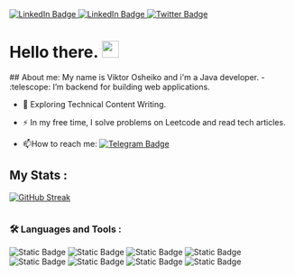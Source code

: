 
<div id="badges">
  <a href="your-linkedin-URL">
    <img src="https://img.shields.io/badge/LinkedIn-blue?style=for-the-badge&logo=linkedin&logoColor=white" alt="LinkedIn Badge"/>
  </a>
  <a href="your-linkedin-URL">
    <img src="https://img.shields.io/badge/LinkedIn-blue?style=for-the-badge&logo=linkedin&logoColor=white" alt="LinkedIn Badge"/>
  </a>
  <a href="https://t.me/Viktor_Osh" rel="nofollow">
    <img src="https://img.shields.io/badge/Telegram-blue?logo=Telegram&logoColor=white&style=for-the-badge" alt="Twitter Badge"/>
  </a>
</div>
<h1>
Hello there.
  <img src="https://media.giphy.com/media/hvRJCLFzcasrR4ia7z/giphy.gif" width="30px"/>
</h1>
## About me:
My name is Viktor Osheiko and i'm a Java developer.
-  :telescope: I’m   backend  for building web applications.

- :seedling: Exploring Technical Content Writing.

- :zap: In my free time, I solve problems on Leetcode and read tech articles.

- :mailbox:How to reach me: [![Telegram Badge](https://img.shields.io/badge/Viktor_Osh-blue?style=flat&logo=Telegram&logoColor=white)](https://t.me/Viktor_Osh)

## My Stats :
[![GitHub Streak](https://streak-stats.demolab.com?user=Viktor-Osh&theme=transparent&hide_border=true&mode=weekly&fire=FF2222&dates=2C68F6&currStreakLabel=2C68F6&currStreakNum=2C68F6)](https://git.io/streak-stats)

<img src="https://komarev.com/ghpvc/?username=Viktor-Osh&style=flat-square&color=blue" alt=""/>

</br>


### :hammer_and_wrench: Languages and Tools :
![Static Badge](https://img.shields.io/badge/java-red?style=for-the-badge&logo=java&logoColor=red)
![Static Badge](https://img.shields.io/badge/spring-%236DB33F?style=for-the-badge&logo=spring&logoColor=white)
![Static Badge](https://img.shields.io/badge/springboot-%236DB33F?style=for-the-badge&logo=springboot&logoColor=white)
![Static Badge](https://img.shields.io/badge/postgresql-336791?style=for-the-badge&logo=postgresql&logoColor=white)
![Static Badge](https://img.shields.io/badge/mysql-%234479A1?style=for-the-badge&logo=mysql&logoColor=white)
![Static Badge](https://img.shields.io/badge/maven-%23276bc0?style=for-the-badge&logo=apachemaven&logoColor=white)
![Static Badge](https://img.shields.io/badge/junit5-%2325A162?style=for-the-badge&logo=junit5&logoColor=white)
![Static Badge](https://img.shields.io/badge/Git-F05032?style=for-the-badge&logo=git&logoColor=white)



